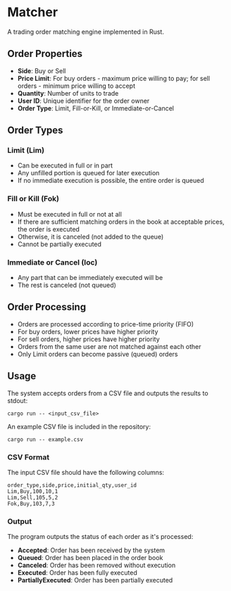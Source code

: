 # Matcher

A trading order matching engine implemented in Rust.

## Order Properties

- **Side**: Buy or Sell
- **Price Limit**: For buy orders - maximum price willing to pay; for sell orders - minimum price willing to accept
- **Quantity**: Number of units to trade
- **User ID**: Unique identifier for the order owner
- **Order Type**: Limit, Fill-or-Kill, or Immediate-or-Cancel

## Order Types

### Limit (Lim)
- Can be executed in full or in part
- Any unfilled portion is queued for later execution
- If no immediate execution is possible, the entire order is queued

### Fill or Kill (Fok)
- Must be executed in full or not at all
- If there are sufficient matching orders in the book at acceptable prices, the order is executed
- Otherwise, it is canceled (not added to the queue)
- Cannot be partially executed

### Immediate or Cancel (Ioc)
- Any part that can be immediately executed will be
- The rest is canceled (not queued)

## Order Processing

- Orders are processed according to price-time priority (FIFO)
- For buy orders, lower prices have higher priority
- For sell orders, higher prices have higher priority
- Orders from the same user are not matched against each other
- Only Limit orders can become passive (queued) orders

## Usage

The system accepts orders from a CSV file and outputs the results to stdout:
```
cargo run -- <input_csv_file>
```

An example CSV file is included in the repository:
```
cargo run -- example.csv
```

### CSV Format
The input CSV file should have the following columns:
```
order_type,side,price,initial_qty,user_id
Lim,Buy,100,10,1
Lim,Sell,105,5,2
Fok,Buy,103,7,3
```

### Output
The program outputs the status of each order as it's processed:
- **Accepted**: Order has been received by the system
- **Queued**: Order has been placed in the order book
- **Canceled**: Order has been removed without execution
- **Executed**: Order has been fully executed
- **PartiallyExecuted**: Order has been partially executed
